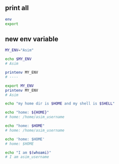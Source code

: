 ## print all
```bash
env
export
```


## new env variable
```bash
MY_ENV="Asim"

echo $MY_ENV
# Asim

printenv MY_ENV
# ----

export MY_ENV
printenv MY_ENV
# Asim
```


```bash
echo "my home dir is $HOME and my shell is $SHELL"

echo "home: ${HOME}"
# home: /home/asim_username

echo "home: $HOME"
# home: /home/asim_username

echo 'home: $HOME'
# home: $HOME

echo "I am $(whoami)"
# I am asim_username
```
